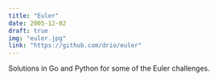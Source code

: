```yaml
---
title: "Euler"
date: 2005-12-02
draft: true
img: "euler.jpg"
link: "https://github.com/drio/euler"
---
```


Solutions in Go and Python for some of the Euler challenges.
